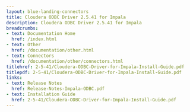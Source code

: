 ```yaml
---
layout: blue-landing-connectors
title: Cloudera ODBC Driver 2.5.41 for Impala
description: Cloudera ODBC Driver 2.5.41 for Impala
breadcrumbs:
- text: Documentation Home
  href: /index.html
- text: Other
  href: /documentation/other.html
- text: Connectors
  href: /documentation/other/connectors.html
titlehref: 2-5-41/Cloudera-ODBC-Driver-for-Impala-Install-Guide.pdf
titlepdf: 2-5-41/Cloudera-ODBC-Driver-for-Impala-Install-Guide.pdf
links:
- text: Release Notes
  href: Release-Notes-Impala-ODBC.pdf
- text: Installation Guide
  href: 2-5-41/Cloudera-ODBC-Driver-for-Impala-Install-Guide.pdf
---
```

